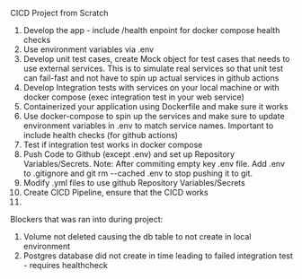 CICD Project from Scratch
1. Develop the app - include /health enpoint for docker compose health checks
2. Use environment variables via .env
3. Develop unit test cases, create Mock object for test cases that needs to use external services. This is to simulate real services so that unit test can fail-fast and not have to spin up actual services in github actions
5. Develop Integration tests with services on your local machine or with docker compose (exec integration test in your web service)
6. Containerized your application using Dockerfile and make sure it works
7. Use docker-compose to spin up the services and make sure to update environment variables in .env to match service names. Important to include health checks (for github actions)
8. Test if integration test works in docker compose
9. Push Code to Github (except .env) and set up Repository Variables/Secrets. Note: After commiting empty key .env file. Add .env to .gitignore and git rm --cached .env to stop pushing it to git.
10. Modify .yml files to use github Repository Variables/Secrets
11. Create CICD Pipeline, ensure that the CICD works
12. 

Blockers that was ran into during project:
1. Volume not deleted causing the db table to not create in local environment
2. Postgres database did not create in time leading to failed integration test - requires healthcheck



